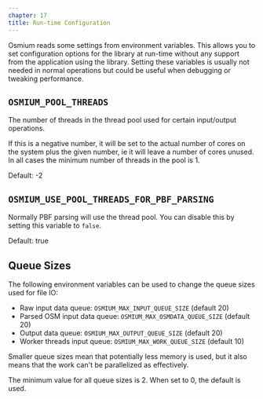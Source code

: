 ```yaml
---
chapter: 17
title: Run-time Configuration
---
```


Osmium reads some settings from environment variables. This allows you to set
configuration options for the library at run-time without any support from the
application using the library. Setting these variables is usually not needed
in normal operations but could be useful when debugging or tweaking
performance.

## `OSMIUM_POOL_THREADS`

The number of threads in the thread pool used for certain input/output
operations.

If this is a negative number, it will be set to the actual number of cores on
the system plus the given number, ie it will leave a number of cores unused. In
all cases the minimum number of threads in the pool is 1.

Default: -2

## `OSMIUM_USE_POOL_THREADS_FOR_PBF_PARSING`

Normally PBF parsing will use the thread pool. You can disable this by setting
this variable to `false`.

Default: true

## Queue Sizes

The following environment variables can be used to change the queue sizes used
for file IO:

* Raw input data queue: `OSMIUM_MAX_INPUT_QUEUE_SIZE` (default 20)
* Parsed OSM input data queue: `OSMIUM_MAX_OSMDATA_QUEUE_SIZE` (default 20)
* Output data queue: `OSMIUM_MAX_OUTPUT_QUEUE_SIZE` (default 20)
* Worker threads input queue: `OSMIUM_MAX_WORK_QUEUE_SIZE` (default 10)

Smaller queue sizes mean that potentially less memory is used, but it also
means that the work can't be parallelized as effectively.

The minimum value for all queue sizes is 2. When set to 0, the default is
used.

